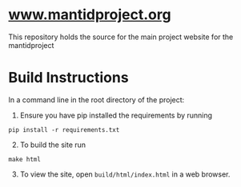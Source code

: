 # www.mantidproject.org
This repository holds the source for the main project website for the mantidproject

# Build Instructions
In a command line in the root directory of the project:

1. Ensure you have pip installed the requirements by running
```
pip install -r requirements.txt
```
2. To build the site run
```
make html
```
3. To view the site, open `build/html/index.html` in a web browser.